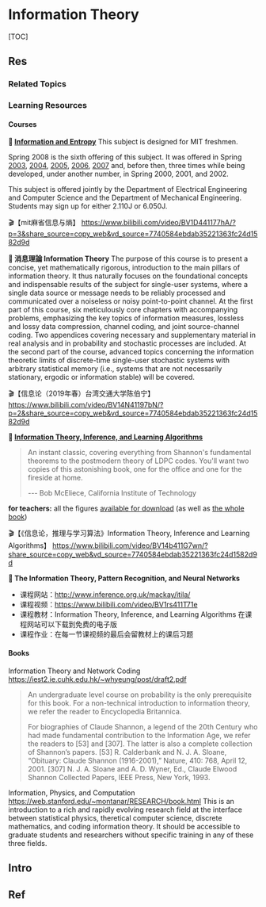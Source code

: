 # Information Theory

[TOC]



## Res
### Related Topics


### Learning Resources
#### Courses
 **🏫 [Information and Entropy](https://ocw.mit.edu/courses/6-050j-information-and-entropy-spring-2008/)**
This subject is designed for MIT freshmen. 

Spring 2008 is the sixth offering of this subject. It was offered in Spring [2003](https://mtlsites.mit.edu/Courses/6.050/2003/index.html), [2004](https://mtlsites.mit.edu/Courses/6.050/2004/index.html), [2005](https://mtlsites.mit.edu/Courses/6.050/2005/index.html), [2006](https://mtlsites.mit.edu/Courses/6.050/2006/index.html), [2007](https://mtlsites.mit.edu/Courses/6.050/2007/index.html) and, before then, three times while being developed, under another number, in Spring 2000, 2001, and 2002.

This subject is offered jointly by the Department of Electrical Engineering and Computer Science and the Department of Mechanical Engineering. Students may sign up for either 2.110J or 6.050J.

🎬【mit麻省信息与熵】 https://www.bilibili.com/video/BV1D441177hA/?p=3&share_source=copy_web&vd_source=7740584ebdab35221363fc24d1582d9d


**🏫 消息理論 Information Theory**
The purpose of this course is to present a concise, yet mathematically rigorous, introduction to the main pillars of information theory. It thus naturally focuses on the foundational concepts and indispensable results of the subject for single-user systems, where a single data source or message needs to be reliably processed and communicated over a noiseless or noisy point-to-point channel. At the first part of this course, six meticulously core chapters with accompanying problems, emphasizing the key topics of information measures, lossless and lossy data compression, channel coding, and joint source-channel coding. Two appendices covering necessary and supplementary material in real analysis and in probability and stochastic processes are included. At the second part of the course, advanced topics concerning the information theoretic limits of discrete-time single-user stochastic systems with arbitrary statistical memory (i.e., systems that are not necessarily stationary, ergodic or information stable) will be covered.

🎬【信息论（2019年春）台湾交通大学陈伯宁】 https://www.bilibili.com/video/BV14N41197bN/?p=2&share_source=copy_web&vd_source=7740584ebdab35221363fc24d1582d9d


**🏫 [Information Theory, Inference, and Learning Algorithms](http://www.inference.org.uk/mackay/itila/)**
> An instant classic, covering everything from Shannon's fundamental theorems to the postmodern theory of LDPC codes. You'll want two copies of this astonishing book, one for the office and one for the fireside at home.
>
> --- Bob McEliece, California Institute of Technology

**for teachers:** all the figures [available for download](http://www.inference.org.uk/mackay/itila/Figures.html) (as well as [the whole book](http://www.inference.org.uk/mackay/itila/book.html))

🎬【《信息论，推理与学习算法》Information Theory, Inference and Learning Algorithms】 https://www.bilibili.com/video/BV14b411G7wn/?share_source=copy_web&vd_source=7740584ebdab35221363fc24d1582d9d


**🏫 The Information Theory, Pattern Recognition, and Neural Networks**
- 课程网站：http://www.inference.org.uk/mackay/itila/
- 课程视频：https://www.bilibili.com/video/BV1rs411T71e
- 课程教材：Information Theory, Inference, and Learning Algorithms 在课程网站可以下载到免费的电子版
- 课程作业：在每一节课视频的最后会留教材上的课后习题
#### Books
Information Theory and Network Coding
https://iest2.ie.cuhk.edu.hk/~whyeung/post/draft2.pdf
> An undergraduate level course on probability is the only prerequisite for this book. For a non-technical introduction to information theory, we refer the reader to Encyclopedia Britannica.
> 
> For biographies of Claude Shannon, a legend of the 20th Century who had made fundamental contribution to the Information Age, we refer the readers to [53] and [307]. The latter is also a complete collection of Shannon’s papers.
> [53] R. Calderbank and N. J. A. Sloane, “Obituary: Claude Shannon (1916-2001),” Nature, 410: 768, April 12, 2001.
> [307] N. J. A. Sloane and A. D. Wyner, Ed., Claude Elwood Shannon Collected Papers, IEEE Press, New York, 1993.

Information, Physics, and Computation
https://web.stanford.edu/~montanar/RESEARCH/book.html
This is an introduction to a rich and rapidly evolving research field at the interface between statistical physics, theretical computer science, discrete mathematics, and coding information theory. It should be accessible to graduate students and researchers without specific training in any of these three fields.



## Intro



## Ref
